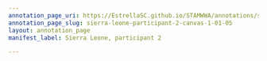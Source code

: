 ```yaml
---
annotation_page_uri: https://EstrellaSC.github.io/STAMWWA/annotations/sierra-leone-participant-2-canvas-1-01-05.json
annotation_page_slug: sierra-leone-participant-2-canvas-1-01-05
layout: annotation_page
manifest_label: Sierra Leone, participant 2

---
```

